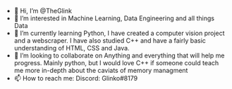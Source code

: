 - 👋 Hi, I’m @TheGlink
- 👀 I’m interested in Machine Learning, Data Engineering and all things Data
- 🌱 I’m currently learning Python, I have created a computer vision project and a webscraper. I have also studied C++ and have a fairly basic understanding of HTML, CSS and Java.
- 💞️ I’m looking to collaborate on Anything and everything that will help me progress. Mainly python, but I would love C++ if someone could teach me more in-depth about the caviats of memory managment  
- 📫 How to reach me: Discord: Glinko#8179

<!---
TheGlink/TheGlink is a ✨ special ✨ repository because its `README.md` (this file) appears on your GitHub profile.
You can click the Preview link to take a look at your changes.
--->
